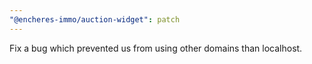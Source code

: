 ```yaml
---
"@encheres-immo/auction-widget": patch
---
```


Fix a bug which prevented us from using other domains than localhost.

